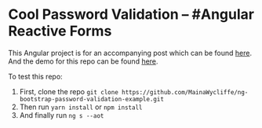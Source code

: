 # Cool Password Validation – #Angular Reactive Forms

This Angular project is for an accompanying post which can be found [here](http://theinfogrid.com/tech/developers/angular/cool-password-validation-angular/). And the demo for this repo can be found [here](https://mainawycliffe.github.io/ng-bootstrap-password-validation-example/).

To test this repo:

1. First, clone the repo `git clone https://github.com/MainaWycliffe/ng-bootstrap-password-validation-example.git`
2. Then run `yarn install` or `npm install`
3. And finally run `ng s --aot`
